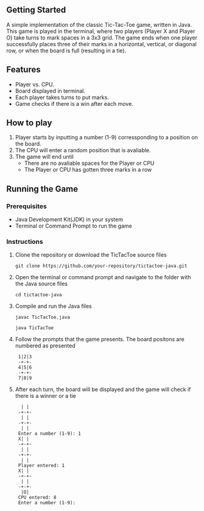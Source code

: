 ## Getting Started

A simple implementation of the classic Tic-Tac-Toe game, written in Java. This game is played in the terminal, where two players (Player X and Player O) take turns to mark spaces in a 3x3 grid. The game ends when one player successfully places three of their marks in a horizontal, vertical, or diagonal row, or when the board is full (resulting in a tie).

## Features
- Player vs. CPU.
- Board displayed in terminal.
- Each player takes turns to put marks.
- Game checks if there is a win after each move.

## How to play
1. Player starts by inputting a number (1-9) corressponding to a position on the board.
2. The CPU will enter a random position that is avaliable.
3. The game will end until
   - There are no avaliable spaces for the Player or CPU
   - The Player or CPU has gotten three marks in a row

## Running the Game
### Prerequisites
- Java Development Kit(JDK) in your system
- Terminal or Command Prompt to run the game

### Instructions
1. Clone the repository or download the TicTacToe source files
   ```
   git clone https://github.com/your-repository/tictactoe-java.git
   ```
2. Open the terminal or command prompt and navigate to the folder with the Java source files
   ```
   cd tictactoe-java
   ```
3. Compile and run the Java files
   ```
   javac TicTacToe.java

   java TicTacToe
   ```
4. Follow the prompts that the game presents. The board positons are numbered as presented
   ```
    1|2|3 
    -+-+-
    4|5|6
    -+-+-
    7|8|9
   ```
5. After each turn, the board will be displayed and the game will check if there is a winner or a tie
   ```
     | | 
    -+-+-
     | |
    -+-+-
     | |
    Enter a number (1-9): 1
    X| | 
    -+-+-
     | |
    -+-+-
     | |
    Player entered: 1
    X| |
    -+-+-
     | |
    -+-+-
     |O|
    CPU entered: 8
    Enter a number (1-9): 
   ```

